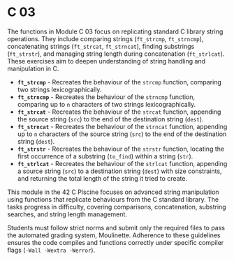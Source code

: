 # C 03

The functions in Module C 03 focus on replicating standard C library string operations. They include comparing strings (`ft_strcmp`, `ft_strncmp`), concatenating strings (`ft_strcat`, `ft_strncat`), finding substrings (`ft_strstr`), and managing string length during concatenation (`ft_strlcat`). These exercises aim to deepen understanding of string handling and manipulation in C.

- **`ft_strcmp`** - Recreates the behaviour of the `strcmp` function, comparing two strings lexicographically.
- **`ft_strncmp`** - Recreates the behaviour of the `strncmp` function, comparing up to `n` characters of two strings lexicographically.
- **`ft_strcat`** - Recreates the behaviour of the `strcat` function, appending the source string (`src`) to the end of the destination string (`dest`).
- **`ft_strncat`** - Recreates the behaviour of the `strncat` function, appending up to `n` characters of the source string (`src`) to the end of the destination string (`dest`).
- **`ft_strstr`** - Recreates the behaviour of the `strstr` function, locating the first occurrence of a substring (`to_find`) within a string (`str`).
- **`ft_strlcat`** - Recreates the behaviour of the `strlcat` function, appending a source string (`src`) to a destination string (`dest`) with size constraints, and returning the total length of the string it tried to create.

This module in the 42 C Piscine focuses on advanced string manipulation using functions that replicate behaviours from the C standard library. The tasks progress in difficulty, covering comparisons, concatenation, substring searches, and string length management.

Students must follow strict norms and submit only the required files to pass the automated grading system, Moulinette. Adherence to these guidelines ensures the code compiles and functions correctly under specific compiler flags (`-Wall -Wextra -Werror`).
